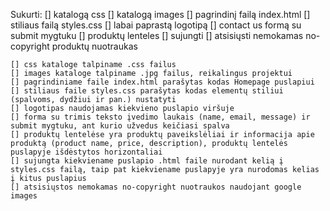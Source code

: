 Sukurti:
[] katalogą css
[] katalogą images
[] pagrindinį failą index.html
[] stiliaus failą styles.css
[] labai paprastą logotipą
[] contact us formą su submit mygtuku
[] produktų lenteles
[] sujungti
[] atsisiųsti nemokamas no-copyright produktų nuotraukas

    [] css kataloge talpiname .css failus
    [] images kataloge talpiname .jpg failus, reikalingus projektui
    [] pagrindiniame faile index.html parašytas kodas Homepage puslapiui
    [] stiliaus faile styles.css parašytas kodas elementų stiliui (spalvoms, dydžiui ir pan.) nustatyti
    [] logotipas naudojamas kiekvieno puslapio viršuje
    [] forma su trimis teksto įvedimo laukais (name, email, message) ir submit mygtuku, ant kurio užvedus keičiasi spalva
    [] produktų lentelėse yra produktų paveikslėliai ir informacija apie produktą (product name, price, description), produktų lentelės puslapyje išdėstytos horizontaliai
    [] sujungta kiekviename puslapio .html faile nurodant kelią į styles.css failą, taip pat kiekviename puslapyje yra nurodomas kelias į kitus puslapius
    [] atsisiųstos nemokamas no-copyright nuotraukos naudojant google images